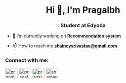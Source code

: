 <h1 align="center">Hi 👋, I'm Pragalbh</h1>
<h3 align="center"> Student at Edyoda</h3>

- 🔭 I’m currently working on **Recommendation system**

- 📫 How to reach me **shaineysrivastav@gmail.com**

<h3 align="left">Connect with me:</h3>
<p align="left">
<a href="https://linkedin.com/in/pragalbh-srivastav-762a95189" target="blank"><img align="center" src="https://cdn.jsdelivr.net/npm/simple-icons@3.0.1/icons/linkedin.svg" alt="pragalbh srivastav" height="30" width="40" /></a>
<a href="https://fb.com/pragalbh srivastav" target="blank"><img align="center" src="https://cdn.jsdelivr.net/npm/simple-icons@3.0.1/icons/facebook.svg" alt="pragalbh srivastav" height="30" width="40" /></a>
<a href="https://instagram.com/pragalbh_srivastav" target="blank"><img align="center" src="https://cdn.jsdelivr.net/npm/simple-icons@3.0.1/icons/instagram.svg" alt="pragalbh_srivastav" height="30" width="40" /></a>
<a href="https://www.hackerrank.com/shainey shrivastava" target="blank"><img align="center" src="https://cdn.jsdelivr.net/npm/simple-icons@3.0.1/icons/hackerrank.svg" alt="shainey shrivastava" height="30" width="40" /></a>
</p>
